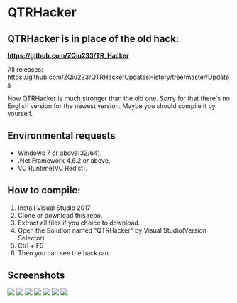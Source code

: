 # QTRHacker
## QTRHacker is in place of the old hack: 
**https://github.com/ZQiu233/TR_Hacker**

All releases: https://github.com/ZQiu233/QTRHackerUpdatesHistory/tree/master/Updates

Now QTRHacker is much stronger than the old one.
Sorry for that there's no English version for the newest version.
Maybe you should compile it by yourself.

## Environmental requests
* Windows 7 or above(32/64).
* .Net Framework 4.6.2 or above.
* VC Runtime(VC Redist).

## How to compile:
1. Install Visual Studio 2017
2. Clone or download this repo.
3. Extract all files if you choice to download.
4. Open the Solution named "QTRHacker" by Visual Studio(Version Selector)
5. Ctrl + F5
6. Then you can see the hack ran.

## Screenshots
![](./Screenshots/1.png)
![](./Screenshots/2.png)
![](./Screenshots/3.png)
![](./Screenshots/4.png)
![](./Screenshots/5.png)
![](./Screenshots/6.png)
![](./Screenshots/7.png)
